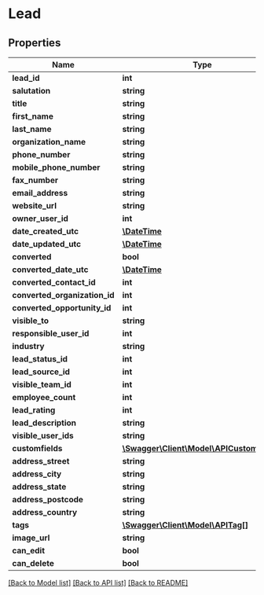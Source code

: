 # Lead

## Properties
Name | Type | Description | Notes
------------ | ------------- | ------------- | -------------
**lead_id** | **int** |  | [optional] 
**salutation** | **string** |  | [optional] 
**title** | **string** |  | [optional] 
**first_name** | **string** |  | [optional] 
**last_name** | **string** |  | 
**organization_name** | **string** |  | [optional] 
**phone_number** | **string** |  | [optional] 
**mobile_phone_number** | **string** |  | [optional] 
**fax_number** | **string** |  | [optional] 
**email_address** | **string** |  | [optional] 
**website_url** | **string** |  | [optional] 
**owner_user_id** | **int** |  | [optional] 
**date_created_utc** | [**\DateTime**](\DateTime.md) |  | [optional] 
**date_updated_utc** | [**\DateTime**](\DateTime.md) |  | [optional] 
**converted** | **bool** |  | [optional] 
**converted_date_utc** | [**\DateTime**](\DateTime.md) |  | [optional] 
**converted_contact_id** | **int** |  | [optional] 
**converted_organization_id** | **int** |  | [optional] 
**converted_opportunity_id** | **int** |  | [optional] 
**visible_to** | **string** |  | [optional] 
**responsible_user_id** | **int** |  | [optional] 
**industry** | **string** |  | [optional] 
**lead_status_id** | **int** |  | [optional] 
**lead_source_id** | **int** |  | [optional] 
**visible_team_id** | **int** |  | [optional] 
**employee_count** | **int** |  | [optional] 
**lead_rating** | **int** |  | [optional] 
**lead_description** | **string** |  | [optional] 
**visible_user_ids** | **string** |  | [optional] 
**customfields** | [**\Swagger\Client\Model\APICustomField[]**](APICustomField.md) |  | [optional] 
**address_street** | **string** |  | [optional] 
**address_city** | **string** |  | [optional] 
**address_state** | **string** |  | [optional] 
**address_postcode** | **string** |  | [optional] 
**address_country** | **string** |  | [optional] 
**tags** | [**\Swagger\Client\Model\APITag[]**](APITag.md) |  | [optional] 
**image_url** | **string** |  | [optional] 
**can_edit** | **bool** |  | [optional] 
**can_delete** | **bool** |  | [optional] 

[[Back to Model list]](../README.md#documentation-for-models) [[Back to API list]](../README.md#documentation-for-api-endpoints) [[Back to README]](../README.md)


